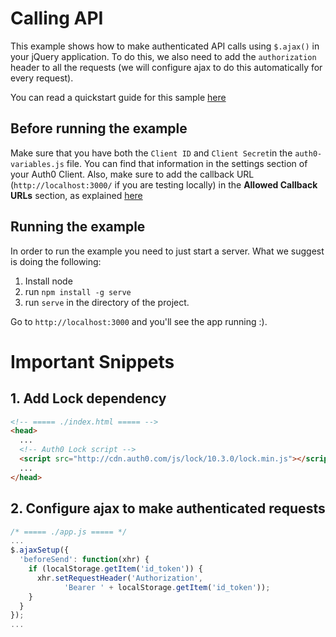 # Calling API

This example shows how to make authenticated API calls using `$.ajax()` in your jQuery application. To do this, we also need to add the `authorization` header to all the requests (we will configure ajax to do this automatically for every request).

You can read a quickstart guide for this sample [here](https://auth0.com/docs/quickstart/spa/jquery/08-calling-apis)

## Before running the example

Make sure that you have both the `Client ID` and `Client Secret`in the `auth0-variables.js` file. You can find that information in the settings section of your Auth0 Client. Also, make sure to add the callback URL (`http://localhost:3000/` if you are testing locally) in the **Allowed Callback URLs** section, as explained [here](https://auth0.com/docs/quickstart/spa/jquery/01-login#before-starting)

## Running the example

In order to run the example you need to just start a server. What we suggest is doing the following:

1. Install node
2. run `npm install -g serve`
3. run `serve` in the directory of the project.

Go to `http://localhost:3000` and you'll see the app running :).


# Important Snippets

## 1. Add Lock dependency

```html
<!-- ===== ./index.html ===== -->
<head>
  ...
  <!-- Auth0 Lock script -->
  <script src="http://cdn.auth0.com/js/lock/10.3.0/lock.min.js"></script>
  ...
</head>
```

## 2. Configure ajax to make authenticated requests

```javascript
/* ===== ./app.js ===== */
...
$.ajaxSetup({
  'beforeSend': function(xhr) {
    if (localStorage.getItem('id_token')) {
      xhr.setRequestHeader('Authorization',
            'Bearer ' + localStorage.getItem('id_token'));
    }
  }
});
...
```
